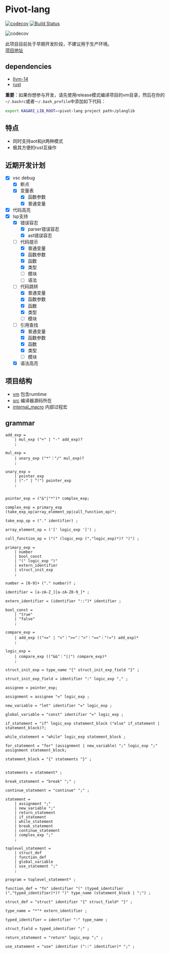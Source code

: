 # Pivot-lang

[![codecov](https://codecov.io/gh/Pivot-Studio/pivot-lang/branch/master/graph/badge.svg?token=CA17PWK0EG)](https://codecov.io/gh/Pivot-Studio/pivot-lang) 
[![Build Status](https://drone.pivotstudio.cn/api/badges/Pivot-Studio/pivot-lang/status.svg)](https://drone.pivotstudio.cn/Pivot-Studio/pivot-lang)


![codecov](https://codecov.io/gh/Pivot-Studio/pivot-lang/branch/master/graphs/sunburst.svg?token=CA17PWK0EG)

此项目目前处于早期开发阶段，不建议用于生产环境。  
[项目地址](https://github.com/Pivot-Studio/pivot-lang)  

## dependencies
- [llvm-14](https://github.com/llvm/llvm-project/releases/tag/llvmorg-14.0.6)
- [rust](https://www.rust-lang.org/)

**重要**：如果你想参与开发，请先使用release模式编译项目的vm目录，然后在你的`~/.bashrc`或者`～/.bash_profile`中添加如下代码：  

```bash
export KAGARI_LIB_ROOT=<pivot-lang project path>/planglib
```

## 特点
- 同时支持aot和jit两种模式
- 极其方便的rust互操作

## 近期开发计划
- [x] vsc debug
  - [x] 断点
  - [x] 变量表
    - [x] 函数参数
    - [x] 普通变量
- [x] 代码高亮
- [x] lsp支持
  - [x] 错误容忍
    - [x] parser错误容忍
    - [x] ast错误容忍
  - [ ] 代码提示
    - [x] 普通变量
    - [x] 函数参数
    - [x] 函数
    - [x] 类型
    - [ ] 模块
    - [ ] 语法
  - [ ] 代码跳转
    - [x] 普通变量
    - [x] 函数参数
    - [x] 函数
    - [x] 类型
    - [ ] 模块
  - [ ] 引用查找
    - [x] 普通变量
    - [x] 函数参数
    - [x] 函数
    - [x] 类型
    - [ ] 模块
  - [x] 语法高亮

## 项目结构

- [vm](vm) 包含rumtime
- [src](src) 编译器源码所在
- [internal_macro](internal_macro) 内部过程宏

## grammar

```ebnf
add_exp = 
    | mul_exp ("+" | "-" add_exp)?
    ;

mul_exp = 
    | unary_exp ("*"｜"/" mul_exp)?
    ;

unary_exp =
    | pointer_exp
    | ("-" | "!") pointer_exp
    ;


pointer_exp = ("&"|"*")* complex_exp;

complex_exp = primary_exp (take_exp_op|array_element_op|call_function_op)*;

take_exp_op = ("." identifier) ;

array_element_op = ('[' logic_exp ']') ;

call_function_op = ("(" (logic_exp (","logic_exp)*)? ")") ;

primary_exp =
    | number
    | bool_const
    | "(" logic_exp ")"
    | extern_identifier
    | struct_init_exp
    ;

number = [0-9]+ ("." number)? ;

identifier = [a-zA-Z_][a-zA-Z0-9_]* ;

extern_identifier = (identifier "::")* identifier ;

bool_const =
    | "true"
    | "false"
    ;

compare_exp =
    | add_exp (("<=" | "<"｜">="｜">"｜"=="｜"!=") add_exp)*
    ;

logic_exp = 
    | compare_exp (("&&"｜"||") compare_exp)*
    ;

struct_init_exp = type_name "{" struct_init_exp_field "}" ;

struct_init_exp_field = identifier ":" logic_exp "," ;

assignee = pointer_exp;

assignment = assignee "=" logic_exp ;

new_variable = "let" identifier "=" logic_exp ;

global_variable = "const" identifier "=" logic_exp ;

if_statement = "if" logic_exp statement_block ("else" if_statement | statement_block)?;

while_statement = "while" logic_exp statement_block ;

for_statement = "for" (assignment | new_variable) ";" logic_exp ";" assignment statement_block;

statement_block = "{" statements "}" ;


statements = statement* ;

break_statement = "break" ";" ;

continue_statement = "continue" ";" ;

statement = 
    | assignment ";"
    | new_variable ";"
    | return_statement
    | if_statement
    | while_statement
    | break_statement
    | continue_statement
    | complex_exp ";"
    ;

toplevel_statement = 
    | struct_def
    | function_def
    | global_variable
    | use_statement ";"
    ;

program = toplevel_statement* ;

function_def = "fn" identifier "(" (typed_identifier (","typed_identifier)*)? ")" type_name (statement_block | ";") ;

struct_def = "struct" identifier "{" struct_field* "}" ;

type_name = "*"* extern_identifier ;

typed_identifier = identifier ":" type_name ;

struct_field = typed_identifier ";" ;

return_statement = "return" logic_exp ";" ;

use_statement = "use" identifier ("::" identifier)* ";" ;

```
